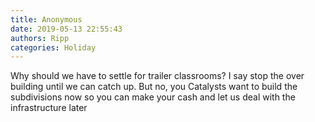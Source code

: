 ```yaml
---
title: Anonymous
date: 2019-05-13 22:55:43
authors: Ripp
categories: Holiday
---
```


 Why should we have to settle for trailer classrooms?    I say stop the over building until we can catch up.   But no,  you Catalysts want to build the subdivisions now so you can make your cash and let us deal with the infrastructure later